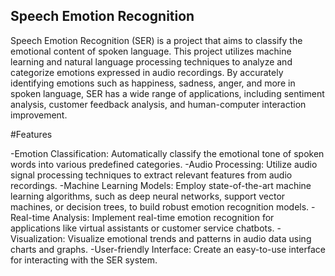 ## Speech Emotion Recognition

Speech Emotion Recognition (SER) is a project that aims to classify the emotional content of spoken language. This project utilizes machine learning and natural language processing techniques to analyze and categorize emotions expressed in audio recordings. By accurately identifying emotions such as happiness, sadness, anger, and more in spoken language, SER has a wide range of applications, including sentiment analysis, customer feedback analysis, and human-computer interaction improvement.

#Features

-Emotion Classification: Automatically classify the emotional tone of spoken words into various predefined categories.
-Audio Processing: Utilize audio signal processing techniques to extract relevant features from audio recordings.
-Machine Learning Models: Employ state-of-the-art machine learning algorithms, such as deep neural networks, support vector                                 machines, or decision trees, to build robust emotion recognition models.
-Real-time Analysis: Implement real-time emotion recognition for applications like virtual assistants or customer service                              chatbots.
-Visualization: Visualize emotional trends and patterns in audio data using charts and graphs.
-User-friendly Interface: Create an easy-to-use interface for interacting with the SER system.
